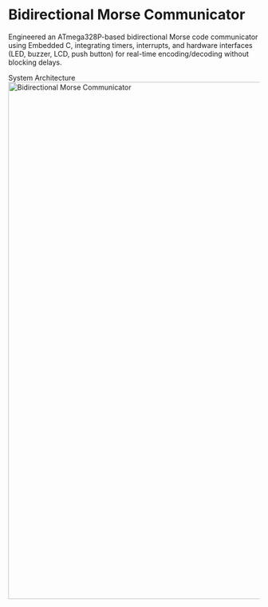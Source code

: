 # Bidirectional Morse Communicator
Engineered an ATmega328P-based bidirectional Morse code communicator using Embedded C, integrating timers, interrupts, and hardware interfaces (LED, buzzer, LCD, push button) for real-time encoding/decoding without blocking delays.

System Architecture
<img width="2245" height="1036" alt="Bidirectional Morse Communicator" src="https://github.com/user-attachments/assets/4b166f25-c7ec-408f-a48f-71dae6c7d323" />
